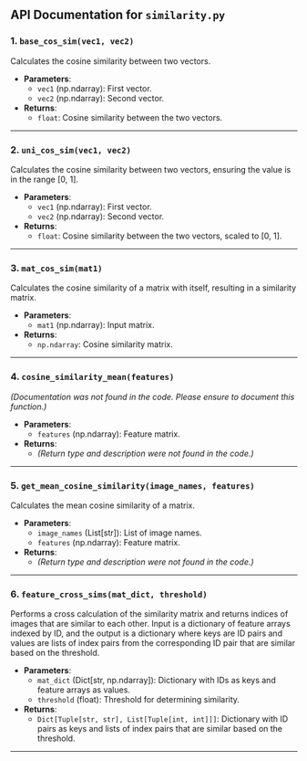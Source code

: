 ## API Documentation for `similarity.py`

### 1. `base_cos_sim(vec1, vec2)`
Calculates the cosine similarity between two vectors.
- **Parameters**:
  - `vec1` (np.ndarray): First vector.
  - `vec2` (np.ndarray): Second vector.
- **Returns**:
  - `float`: Cosine similarity between the two vectors.

---

### 2. `uni_cos_sim(vec1, vec2)`
Calculates the cosine similarity between two vectors, ensuring the value is in the range [0, 1].
- **Parameters**:
  - `vec1` (np.ndarray): First vector.
  - `vec2` (np.ndarray): Second vector.
- **Returns**:
  - `float`: Cosine similarity between the two vectors, scaled to [0, 1].

---

### 3. `mat_cos_sim(mat1)`
Calculates the cosine similarity of a matrix with itself, resulting in a similarity matrix.
- **Parameters**:
  - `mat1` (np.ndarray): Input matrix.
- **Returns**:
  - `np.ndarray`: Cosine similarity matrix.

---

### 4. `cosine_similarity_mean(features)`
*(Documentation was not found in the code. Please ensure to document this function.)*
- **Parameters**:
  - `features` (np.ndarray): Feature matrix.
- **Returns**: 
  - *(Return type and description were not found in the code.)*

---

### 5. `get_mean_cosine_similarity(image_names, features)`
Calculates the mean cosine similarity of a matrix.
- **Parameters**:
  - `image_names` (List[str]): List of image names.
  - `features` (np.ndarray): Feature matrix.
- **Returns**: 
  - *(Return type and description were not found in the code.)*

---

### 6. `feature_cross_sims(mat_dict, threshold)`
Performs a cross calculation of the similarity matrix and returns indices of images that are similar to each other. Input is a dictionary of feature arrays indexed by ID, and the output is a dictionary where keys are ID pairs and values are lists of index pairs from the corresponding ID pair that are similar based on the threshold.
- **Parameters**:
  - `mat_dict` (Dict[str, np.ndarray]): Dictionary with IDs as keys and feature arrays as values.
  - `threshold` (float): Threshold for determining similarity.
- **Returns**:
  - `Dict[Tuple[str, str], List[Tuple[int, int]]]`: Dictionary with ID pairs as keys and lists of index pairs that are similar based on the threshold.

---

